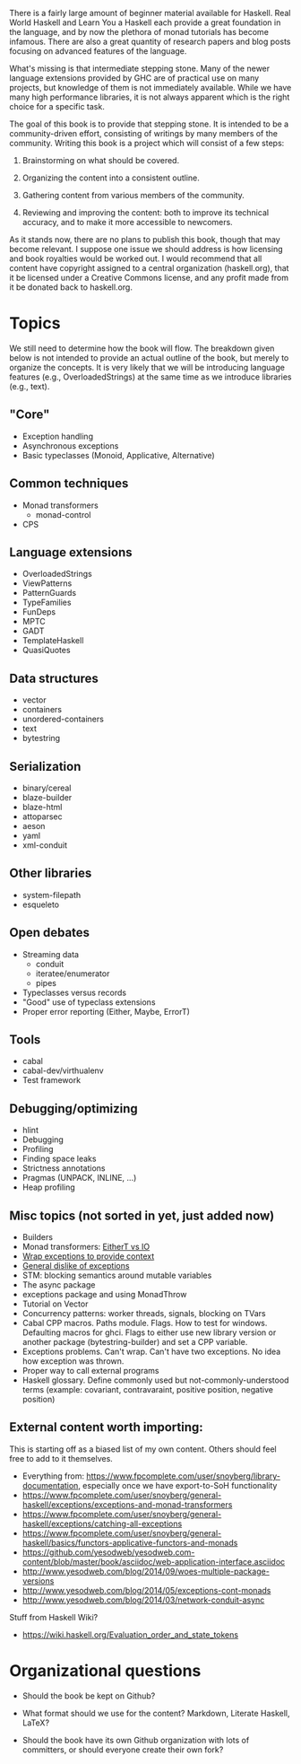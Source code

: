 There is a fairly large amount of beginner material available for Haskell. Real
World Haskell and Learn You a Haskell each provide a great foundation in the
language, and by now the plethora of monad tutorials has become infamous. There
are also a great quantity of research papers and blog posts focusing on
advanced features of the language.

What's missing is that intermediate stepping stone. Many of the newer language
extensions provided by GHC are of practical use on many projects, but knowledge
of them is not immediately available. While we have many high performance
libraries, it is not always apparent which is the right choice for a specific
task.

The goal of this book is to provide that stepping stone. It is intended to be a
community-driven effort, consisting of writings by many members of the
community. Writing this book is a project which will consist of a few steps:

1. Brainstorming on what should be covered.

2. Organizing the content into a consistent outline.

3. Gathering content from various members of the community.

4. Reviewing and improving the content: both to improve its technical accuracy,
   and to make it more accessible to newcomers.

As it stands now, there are no plans to publish this book, though that may
become relevant. I suppose one issue we should address is how licensing and
book royalties would be worked out. I would recommend that all content have
copyright assigned to a central organization (haskell.org), that it be licensed
under a Creative Commons license, and any profit made from it be donated back
to haskell.org.

# Topics

We still need to determine how the book will flow. The breakdown given below is
not intended to provide an actual outline of the book, but merely to organize
the concepts. It is very likely that we will be introducing language features
(e.g., OverloadedStrings) at the same time as we introduce libraries (e.g.,
text).

## "Core"

* Exception handling
* Asynchronous exceptions
* Basic typeclasses (Monoid, Applicative, Alternative)

## Common techniques

* Monad transformers
    * monad-control
* CPS

## Language extensions

* OverloadedStrings
* ViewPatterns
* PatternGuards
* TypeFamilies
* FunDeps
* MPTC
* GADT
* TemplateHaskell
* QuasiQuotes

## Data structures

* vector
* containers
* unordered-containers
* text
* bytestring

## Serialization

* binary/cereal
* blaze-builder
* blaze-html
* attoparsec
* aeson
* yaml
* xml-conduit

## Other libraries

* system-filepath
* esqueleto

## Open debates

* Streaming data
    * conduit
    * iteratee/enumerator
    * pipes
* Typeclasses versus records
* "Good" use of typeclass extensions
* Proper error reporting (Either, Maybe, ErrorT)

## Tools

* cabal
* cabal-dev/virthualenv
* Test framework

## Debugging/optimizing

* hlint
* Debugging
* Profiling
* Finding space leaks
* Strictness annotations
* Pragmas (UNPACK, INLINE, ...)
* Heap profiling

## Misc topics (not sorted in yet, just added now)

* Builders
* Monad transformers: [EitherT vs IO](http://stackoverflow.com/questions/25752900/exceptions-and-monad-transformers/25753497#25753497)
* [Wrap exceptions to provide context](http://stackoverflow.com/questions/27346380/how-to-wrap-exceptions-to-provide-context)
* [General dislike of exceptions](http://www.reddit.com/r/haskell/comments/2ety9f/new_blog_post_dealing_with_asynchronous/ck3fkbp)
* STM: blocking semantics around mutable variables
* The async package
* exceptions package and using MonadThrow
* Tutorial on Vector
* Concurrency patterns: worker threads, signals, blocking on TVars
* Cabal CPP macros. Paths module. Flags. How to test for windows. Defaulting macros for ghci. Flags to either use new library version or another package (bytestring-builder) and set a CPP variable.
* Exceptions problems. Can't wrap. Can't have two exceptions. No idea how exception was thrown.
* Proper way to call external programs
* Haskell glossary. Define commonly used but not-commonly-understood terms (example: covariant, contravaraint, positive position, negative position)

## External content worth importing:

This is starting off as a biased list of my own content. Others should feel free to add to it themselves.

* Everything from: https://www.fpcomplete.com/user/snoyberg/library-documentation, especially once we have export-to-SoH functionality
* https://www.fpcomplete.com/user/snoyberg/general-haskell/exceptions/exceptions-and-monad-transformers
* https://www.fpcomplete.com/user/snoyberg/general-haskell/exceptions/catching-all-exceptions
* https://www.fpcomplete.com/user/snoyberg/general-haskell/basics/functors-applicative-functors-and-monads
* https://github.com/yesodweb/yesodweb.com-content/blob/master/book/asciidoc/web-application-interface.asciidoc
* http://www.yesodweb.com/blog/2014/09/woes-multiple-package-versions
* http://www.yesodweb.com/blog/2014/05/exceptions-cont-monads
* http://www.yesodweb.com/blog/2014/03/network-conduit-async

Stuff from Haskell Wiki?

* https://wiki.haskell.org/Evaluation_order_and_state_tokens

# Organizational questions

* Should the book be kept on Github?

* What format should we use for the content? Markdown, Literate Haskell, LaTeX?

* Should the book have its own Github organization with lots of committers, or
  should everyone create their own fork?
